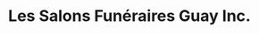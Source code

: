 ---
title: "Les Salons Funéraires Guay Inc."
url: /oka/les-salons-funeraires-guay-inc/
shop: funeral directors
---
